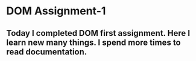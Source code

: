 # DOM Assignment-1
## Today I completed DOM first assignment. Here I learn new many things. I spend more times to read documentation.